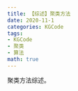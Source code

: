 ```yaml
---
title: 【综述】聚类方法
date: 2020-11-1
categories: KGCode
tags:
- KGCode
- 聚类
- 算法
math: true
---
```


聚类方法综述。

<!-- more -->
